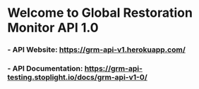 # Welcome to Global Restoration Monitor API 1.0

### - API Website: https://grm-api-v1.herokuapp.com/

### - API Documentation: https://grm-api-testing.stoplight.io/docs/grm-api-v1-0/
